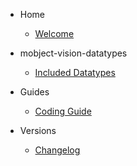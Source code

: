 - Home

  - [Welcome](/)

- mobject-vision-datatypes

  - [Included Datatypes](includedDatatypes.md)

- Guides

  - [Coding Guide](https://mobject-dev-team.github.io/mobject-coding-convention/#/)

- Versions

  - [Changelog](changelog.md)
